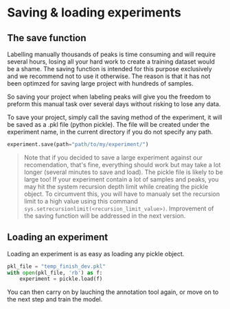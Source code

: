 # Saving & loading experiments

## The save function

Labelling manually thousands of peaks is time consuming and will require several hours, losing all your hard work to create a training dataset would be a shame. The saving function is intended for this purpose exclusively and we recommend not to use it otherwise. The reason is that it has not been optimzed for saving large project with hundreds of samples.

So saving your project when labeling peaks will give you the freedom to preform this manual task over several days without risking to lose any data.

To save your project, simply call the saving method of the experiment, it will be saved as a .pkl file (python pickle). The file will be created  under the experiment name, in the current directory if you do not specify any path.

``` python
experiment.save(path="path/to/my/experiment/")
```

> Note that if you decided to save a large experiment against our recomendation, that's fine, everything should work but may take a lot longer (several minutes to save and load). The pickle file is likely to be large too! If your experiment contain a lot of samples and peaks, you may hit the system recursion depth limit while creating the pickle object. To circumvent this, you will have to manualy set the recursion limit to a high value using this command `sys.setrecursionlimit(<recursion_limit_value>)`. Improvement of the saving function will be addressed in the next version.

## Loading an experiment

Loading an experiment is as easy as loading any pickle object. 

``` python
pkl_file = "temp_finish_dev.pkl"
with open(pkl_file, 'rb') as f:
    experiment = pickle.load(f)
```

You can then carry on by lauching the annotation tool again, or move on to the next step and train the model. 